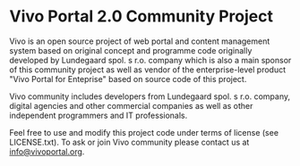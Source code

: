Vivo Portal 2.0 Community Project
=================================
Vivo is an open source project of web portal and content management system based on original concept and programme code originally developed by Lundegaard spol. s r.o. company which is also a main sponsor of this community project as well as vendor of the enterprise-level product "Vivo Portal for Enteprise" based on source code of this project.

Vivo community includes developers from Lundegaard spol. s r.o. company, digital agencies and other commercial companies as well as other independent programmers and IT professionals.

Feel free to use and modify this project code under terms of license (see LICENSE.txt). To ask or join Vivo community please contact us at info@vivoportal.org.
